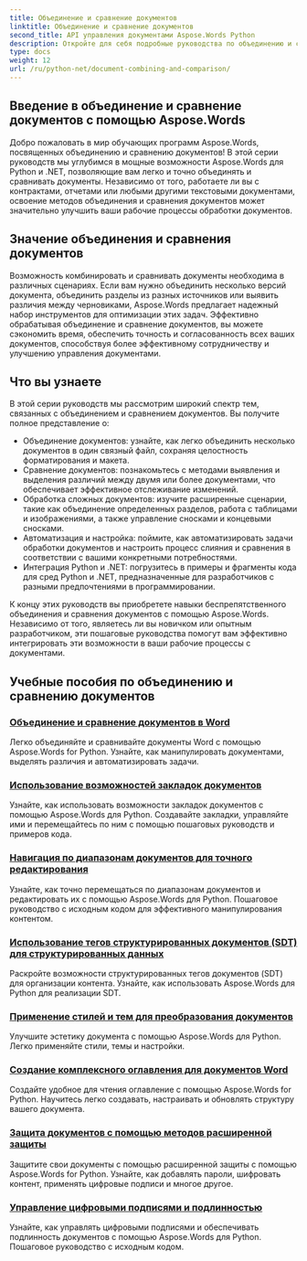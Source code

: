```yaml
---
title: Объединение и сравнение документов
linktitle: Объединение и сравнение документов
second_title: API управления документами Aspose.Words Python
description: Откройте для себя подробные руководства по объединению и сравнению документов с помощью Aspose.Words для Python и .NET. Узнайте, как легко объединять и сравнивать документы, улучшая рабочие процессы обработки документов.
type: docs
weight: 12
url: /ru/python-net/document-combining-and-comparison/
---
```

## Введение в объединение и сравнение документов с помощью Aspose.Words

Добро пожаловать в мир обучающих программ Aspose.Words, посвященных объединению и сравнению документов! В этой серии руководств мы углубимся в мощные возможности Aspose.Words для Python и .NET, позволяющие вам легко и точно объединять и сравнивать документы. Независимо от того, работаете ли вы с контрактами, отчетами или любыми другими текстовыми документами, освоение методов объединения и сравнения документов может значительно улучшить ваши рабочие процессы обработки документов.

## Значение объединения и сравнения документов

Возможность комбинировать и сравнивать документы необходима в различных сценариях. Если вам нужно объединить несколько версий документа, объединить разделы из разных источников или выявить различия между черновиками, Aspose.Words предлагает надежный набор инструментов для оптимизации этих задач. Эффективно обрабатывая объединение и сравнение документов, вы можете сэкономить время, обеспечить точность и согласованность всех ваших документов, способствуя более эффективному сотрудничеству и улучшению управления документами.

## Что вы узнаете

В этой серии руководств мы рассмотрим широкий спектр тем, связанных с объединением и сравнением документов. Вы получите полное представление о:

- Объединение документов: узнайте, как легко объединить несколько документов в один связный файл, сохраняя целостность форматирования и макета.
- Сравнение документов: познакомьтесь с методами выявления и выделения различий между двумя или более документами, что обеспечивает эффективное отслеживание изменений.
- Обработка сложных документов: изучите расширенные сценарии, такие как объединение определенных разделов, работа с таблицами и изображениями, а также управление сносками и концевыми сносками.
- Автоматизация и настройка: поймите, как автоматизировать задачи обработки документов и настроить процесс слияния и сравнения в соответствии с вашими конкретными потребностями.
- Интеграция Python и .NET: погрузитесь в примеры и фрагменты кода для сред Python и .NET, предназначенные для разработчиков с разными предпочтениями в программировании.

К концу этих руководств вы приобретете навыки беспрепятственного объединения и сравнения документов с помощью Aspose.Words. Независимо от того, являетесь ли вы новичком или опытным разработчиком, эти пошаговые руководства помогут вам эффективно интегрировать эти возможности в ваши рабочие процессы с документами.

## Учебные пособия по объединению и сравнению документов
### [Объединение и сравнение документов в Word](./merge-compare-documents/)
Легко объединяйте и сравнивайте документы Word с помощью Aspose.Words for Python. Узнайте, как манипулировать документами, выделять различия и автоматизировать задачи.
### [Использование возможностей закладок документов](./document-bookmarks/)
Узнайте, как использовать возможности закладок документов с помощью Aspose.Words для Python. Создавайте закладки, управляйте ими и перемещайтесь по ним с помощью пошаговых руководств и примеров кода.
### [Навигация по диапазонам документов для точного редактирования](./document-ranges/)
Узнайте, как точно перемещаться по диапазонам документов и редактировать их с помощью Aspose.Words для Python. Пошаговое руководство с исходным кодом для эффективного манипулирования контентом.
### [Использование тегов структурированных документов (SDT) для структурированных данных](./document-sdts/)
Раскройте возможности структурированных тегов документов (SDT) для организации контента. Узнайте, как использовать Aspose.Words для Python для реализации SDT.
### [Применение стилей и тем для преобразования документов](./apply-styles-themes-documents/)
Улучшите эстетику документа с помощью Aspose.Words для Python. Легко применяйте стили, темы и настройки.
### [Создание комплексного оглавления для документов Word](./generate-table-contents/)
Создайте удобное для чтения оглавление с помощью Aspose.Words for Python. Научитесь легко создавать, настраивать и обновлять структуру вашего документа.
### [Защита документов с помощью методов расширенной защиты](./secure-documents-protection/)
Защитите свои документы с помощью расширенной защиты с помощью Aspose.Words for Python. Узнайте, как добавлять пароли, шифровать контент, применять цифровые подписи и многое другое.
### [Управление цифровыми подписями и подлинностью](./manage-digital-signatures/)
Узнайте, как управлять цифровыми подписями и обеспечивать подлинность документов с помощью Aspose.Words для Python. Пошаговое руководство с исходным кодом.